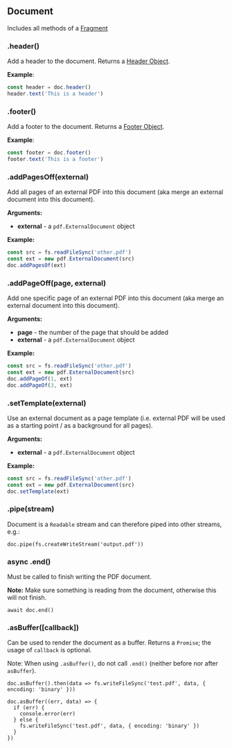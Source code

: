 ## Document

Includes all methods of a [Fragment](fragment.md)

### .header()

Add a header to the document. Returns a [Header Object](header.md).

**Example**:

```js
const header = doc.header()
header.text('This is a header')
```

### .footer()

Add a footer to the document. Returns a [Footer Object](header.md).

**Example**:

```js
const footer = doc.footer()
footer.text('This is a footer')
```

### .addPagesOff(external)

Add all pages of an external PDF into this document (aka merge an external document into this document).

**Arguments:**

- **external** - a `pdf.ExternalDocument` object

**Example:**

```js
const src = fs.readFileSync('other.pdf')
const ext = new pdf.ExternalDocument(src)
doc.addPagesOf(ext)
```

### .addPageOff(page, external)

Add one specific page of an external PDF into this document (aka merge an external document into this document).

**Arguments:**

- **page** - the number of the page that should be added
- **external** - a `pdf.ExternalDocument` object

**Example:**

```js
const src = fs.readFileSync('other.pdf')
const ext = new pdf.ExternalDocument(src)
doc.addPageOf(1, ext)
doc.addPageOf(3, ext)
```

### .setTemplate(external)

Use an external document as a page template (i.e. external PDF will be used as a starting point / as a background for all pages).

**Arguments:**

- **external** - a `pdf.ExternalDocument` object

**Example:**

```js
const src = fs.readFileSync('other.pdf')
const ext = new pdf.ExternalDocument(src)
doc.setTemplate(ext)
```

### .pipe(stream)

Document is a `Readable` stream and can therefore piped into other streams, e.g.:

```
doc.pipe(fs.createWriteStream('output.pdf'))
```

### async .end()

Must be called to finish writing the PDF document.

**Note:** Make sure something is reading from the document, otherwise this will not finish.

```
await doc.end()
```

### .asBuffer([callback])

Can be used to render the document as a buffer. Returns a `Promise`; the usage of `callback` is optional.

Note: When using `.asBuffer()`, do not call `.end()` (neither before nor after `asBuffer`).

```
doc.asBuffer().then(data => fs.writeFileSync('test.pdf', data, { encoding: 'binary' }))
```


```
doc.asBuffer((err, data) => {
  if (err) {
    console.error(err)
  } else {
    fs.writeFileSync('test.pdf', data, { encoding: 'binary' })
  }
})
```

